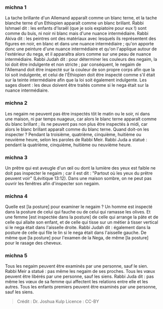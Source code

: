 
### michna 1
La tache brillante d'un Allemand apparaît comme un blanc terne, et la tache blanche terne d'un Ethiopien apparaît comme un blanc brillant. Rabbi Ishmael dit : les enfants d'Israël (que je sois expiatoire pour eux !) sont comme du buis, ni noir ni blanc mais d'une nuance intermédiaire. Rabbi Akiva dit : les peintres ont des matériaux avec lesquels ils représentent des figures en noir, en blanc et dans une nuance intermédiaire ; qu'on apporte donc une peinture d'une nuance intermédiaire et qu'on l'applique autour de l'extérieur du nega, et il apparaîtra alors comme sur une peau de nuance intermédiaire. Rabbi Judah dit : pour déterminer les couleurs des negaim, la loi doit être indulgente et non stricte ; par conséquent, le negaim de l'Allemand doit être inspecté sur la couleur de son propre corps afin que la loi soit indulgente, et celui de l'Éthiopien doit être inspecté comme s'il était sur la teinte intermédiaire afin que la loi soit également indulgente. Les sages disent : les deux doivent être traités comme si le nega était sur la nuance intermédiaire.

### michna 2
Les negaim ne peuvent pas être inspectés tôt le matin ou le soir, ni dans une maison, ni par temps nuageux, car alors le blanc terne apparaît comme du blanc brillant ; ils ne peuvent pas non plus être inspectés à midi, car alors le blanc brillant apparaît comme du blanc terne. Quand doit-on les inspecter ? Pendant la troisième, quatrième, cinquième, huitième ou neuvième heure, selon les paroles de Rabbi Meir. Rabbi Juda a statué : pendant la quatrième, cinquième, huitième ou neuvième heure.

### michna 3
Un prêtre qui est aveugle d'un œil ou dont la lumière des yeux est faible ne doit pas inspecter le negaim ; car il est dit : "Partout où les yeux du prêtre peuvent voir" (Lévitique 13:12). Dans une maison sombre, on ne peut pas ouvrir les fenêtres afin d'inspecter son negaim.

### michna 4
Quelle est [la posture] pour examiner le negaim ? Un homme est inspecté dans la posture de celui qui fauche ou de celui qui ramasse les olives. Et une femme [est inspectée dans la posture] de celle qui arrange la pâte et de celle qui allaite son enfant, et de celle qui tisse sur un métier à tisser vertical si le nega était dans l'aisselle droite. Rabbi Judah dit : également dans la posture de celle qui file le lin si le nega était dans l'aisselle gauche. De même que [la posture] pour l'examen de la Nega, de même [la posture] pour le rasage des cheveux.

### michna 5
Tous les negaim peuvent être examinés par une personne, sauf le sien. Rabbi Meir a statué : pas même les negaim de ses proches. Tous les vœux peuvent être libérés par une personne, sauf les siens. Rabbi Juda dit : pas même les vœux de sa femme qui affectent les relations entre elle et les autres. Tous les enfants premiers peuvent être examinés par une personne, sauf les siens.

>Crédit : Dr. Joshua Kulp
>Licence : CC-BY